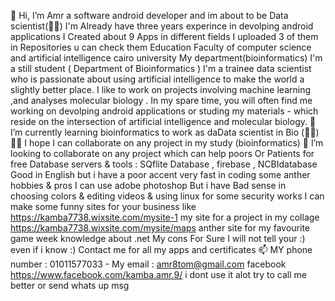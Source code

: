 👋 Hi, I’m Amr a software android developer and im about to be Data scientist(👨‍💻)
I'm Already have three years experince in devolping android applications
I Created about 9 Apps in different fields
I uploaded 3 of them in Repositories u can check them
Education
Faculty of computer science and artificial intelligence cairo university My department(bioinformatics)
I'm a still student ( Department of Bioinformatics )
I'm a trainee data scientist who is passionate about using artificial intelligence to make the world a slightly better place.
I like to work on projects involving machine learning ,and analyses molecular biology . In my spare time,
you will often find me working on devolping android applications or studing my materials - which reside on the intersection of artificial intelligence and molecular biology.
🌱 I’m currently learning bioinformatics to work as daData scientist in Bio (👨‍💻)
👀👀 I hope I can collaborate on any project in my study (bioinformatics)
💞️ I’m looking to collaborate on any project which can help poors Or Patients for free
Database servers & tools : SQflite Database , firebase , NCBIdatabase
Good in English but i have a poor accent
very fast in coding
some anther hobbies & pros
I can use adobe photoshop But i have Bad sense in choosing colors & editing videos & using linux for some security works
I can make some funny sites for your business like
https://kamba7738.wixsite.com/mysite-1 my site for a project in my collage
https://kamba7738.wixsite.com/mysite/maps anther site for my favourite game
week knowledge about .net
My cons
For Sure I will not tell your :) even if i know :)
Contact me for all my apps and certificates
📫 MY phone number : 01011577033 - My email : amr8tom@gmail.com
facebook https://www.facebook.com/kamba.amr.9/ i dont use it alot try to call me better or send whats up msg
